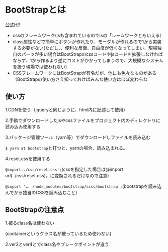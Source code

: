 # BootStrapとは
[公式HP](https://getbootstrap.com/)

- cssのフレームワーク(isも含まれているのでisの「レームワークともいえる）
- class属性などで簡単にボタンが作れたり、モーダルが作れるので1から実装する必要がない(ただし、、便利な反面、自由度が低くなってしまい、現場独自のパーツが多い場合はBootStrapのcssコードやjsコードを拡張しなければならず、1から作るより逆にコストがかかってしまうので、大規模なシステムを扱う現場では使われない)
- CSSフレームワークにはBootStrapが有名だが、他にも色々なものがある（BootStrapの使い方さえ知っておけばみんな使い方はほぼ変わらな

## 使い方
1.CDNを使う（jqueryと同じように、html内に記述して使用）

2.手動でダウンロードしたjsやcssファイルをプロジェクト内のディレクトリに読み込み使用する

3.パッケージ管理ツール（yarn等）でダウンロードしファイルを読み込む

`$ yarn at bootstrap`と打つと、yarnの場合、読み込まれる。


4.reset.cssを使用する

`@import../css/reset.css';`(cssを指定した場合は@import url(../css/reset.css)，に変換されるだけなので注意)

`@import '…. /node_modules/bootstrap/scss/bootstrap';`(bootstrapを読み込んでから独自のCSSを読み込むこと)

## BootStrapの注意点

1.被るclass名は使わない

(containerというクラス名が被っているため使わない)

2.ver3とver4とでclass名やブレークポイントが違う

